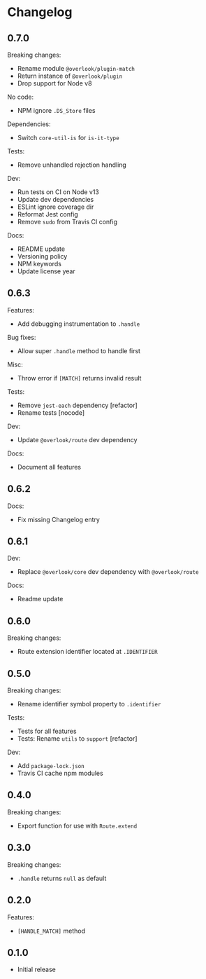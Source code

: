 # Changelog

## 0.7.0

Breaking changes:

* Rename module `@overlook/plugin-match`
* Return instance of `@overlook/plugin`
* Drop support for Node v8

No code:

* NPM ignore `.DS_Store` files

Dependencies:

* Switch `core-util-is` for `is-it-type`

Tests:

* Remove unhandled rejection handling

Dev:

* Run tests on CI on Node v13
* Update dev dependencies
* ESLint ignore coverage dir
* Reformat Jest config
* Remove `sudo` from Travis CI config

Docs:

* README update
* Versioning policy
* NPM keywords
* Update license year

## 0.6.3

Features:

* Add debugging instrumentation to `.handle`

Bug fixes:

* Allow super `.handle` method to handle first

Misc:

* Throw error if `[MATCH]` returns invalid result

Tests:

* Remove `jest-each` dependency [refactor]
* Rename tests [nocode]

Dev:

* Update `@overlook/route` dev dependency

Docs:

* Document all features

## 0.6.2

Docs:

* Fix missing Changelog entry

## 0.6.1

Dev:

* Replace `@overlook/core` dev dependency with `@overlook/route`

Docs:

* Readme update

## 0.6.0

Breaking changes:

* Route extension identifier located at `.IDENTIFIER`

## 0.5.0

Breaking changes:

* Rename identifier symbol property to `.identifier`

Tests:

* Tests for all features
* Tests: Rename `utils` to `support` [refactor]

Dev:

* Add `package-lock.json`
* Travis CI cache npm modules

## 0.4.0

Breaking changes:

* Export function for use with `Route.extend`

## 0.3.0

Breaking changes:

* `.handle` returns `null` as default

## 0.2.0

Features:

* `[HANDLE_MATCH]` method

## 0.1.0

* Initial release
